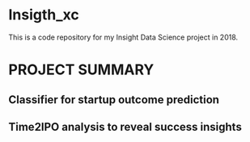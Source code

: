 # Insigth_xc
This is a code repository for my Insight Data Science project in 2018.

# PROJECT SUMMARY
## Classifier for startup outcome prediction
## Time2IPO analysis to reveal success insights

